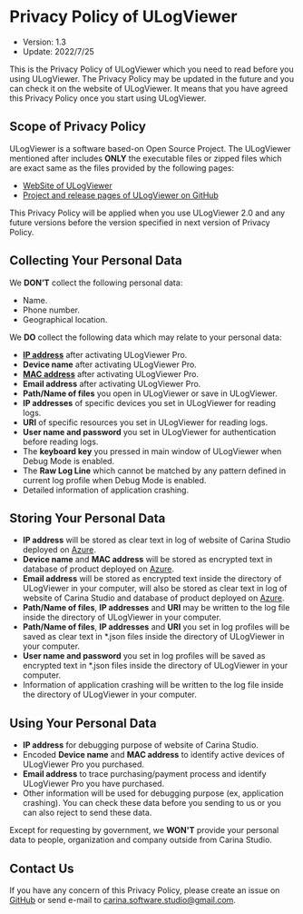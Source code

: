 # Privacy Policy of ULogViewer
- Version: 1.3
- Update: 2022/7/25

This is the Privacy Policy of ULogViewer which you need to read before you using ULogViewer. The Privacy Policy may be updated in the future and you can check it on the website of ULogViewer. It means that you have agreed this Privacy Policy once you start using ULogViewer.

## Scope of Privacy Policy
ULogViewer is a software based-on Open Source Project. The ULogViewer mentioned after includes **ONLY** the executable files or zipped files which are exact same as the files provided by the following pages:
- [WebSite of ULogViewer](https://carinastudio.azurewebsites.net/ULogViewer/)
- [Project and release pages of ULogViewer on GitHub](https://github.com/carina-studio/ULogViewer)

This Privacy Policy will be applied when you use ULogViewer 2.0 and any future versions before the version specified in next version of Privacy Policy.

## Collecting Your Personal Data
We **DON’T** collect the following personal data:
- Name.
- Phone number.
- Geographical location.

We **DO** collect the following data which may relate to your personal data:
- [**IP address**](https://en.wikipedia.org/wiki/IP_address) after activating ULogViewer Pro.
- **Device name** after activating ULogViewer Pro.
- [**MAC address**](https://en.wikipedia.org/wiki/MAC_address) after activating ULogViewer Pro.
- **Email address** after activating ULogViewer Pro.
- **Path/Name of files** you open in ULogViewer or save in ULogViewer.
- **IP addresses** of specific devices you set in ULogViewer for reading logs.
- **URI** of specific resources you set in ULogViewer for reading logs.
- **User name and password** you set in ULogViewer for authentication before reading logs.
- The **keyboard key** you pressed in main window of ULogViewer when Debug Mode is enabled.
- The **Raw Log Line** which cannot be matched by any pattern defined in current log profile when Debug Mode is enabled.
- Detailed information of application crashing.

## Storing Your Personal Data
- **IP address** will be stored as clear text in log of website of Carina Studio deployed on [Azure](https://azure.microsoft.com/en-us/).
- **Device name** and **MAC address** will be stored as encrypted text in database of product deployed on [Azure](https://azure.microsoft.com/en-us/).
- **Email address** will be stored as encrypted text inside the directory of ULogViewer in your computer, will also be stored as clear text in log of website of Carina Studio and database of product deployed on [Azure](https://azure.microsoft.com/en-us/).
- **Path/Name of files**, **IP addresses** and **URI** may be written to the log file inside the directory of ULogViewer in your computer.
- **Path/Name of files**, **IP addresses** and **URI** you set in log profiles will be saved as clear text in *.json files inside the directory of ULogViewer in your computer.
- **User name and password** you set in log profiles will be saved as encrypted text in *.json files inside the directory of ULogViewer in your computer.
- Information of application crashing will be written to the log file inside the directory of ULogViewer in your computer.

## Using Your Personal Data
- **IP address** for debugging purpose of website of Carina Studio.
- Encoded **Device name** and **MAC address** to identify active devices of ULogViewer Pro you purchased.
- **Email address** to trace purchasing/payment process and identify ULogViewer Pro you have purchased.
- Other information will be used for debugging purpose (ex, application crashing). You can check these data before you sending to us or you can also reject to send these data.

Except for requesting by government, we **WON'T** provide your personal data to people, organization and company outside from Carina Studio.

## Contact Us
If you have any concern of this Privacy Policy, please create an issue on [GitHub](https://github.com/carina-studio/ULogViewer/issues) or send e-mail to [carina.software.studio@gmail.com](mailto:carina.software.studio@gmail.com).